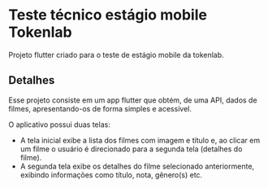 # Teste técnico estágio mobile Tokenlab

Projeto flutter criado para o teste de estágio mobile da tokenlab.

## Detalhes

Esse projeto consiste em um app flutter que obtém, de uma API, dados de filmes, apresentando-os de forma simples e acessível.

O aplicativo possui duas telas:

- A tela inicial exibe a lista dos filmes com imagem e título e, ao clicar em um filme o usuário é direcionado para a segunda tela (detalhes do filme).
- A segunda tela exibe os detalhes do filme selecionado anteriormente, exibindo informações como título, nota, gênero(s) etc.